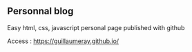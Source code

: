 Personnal blog 
----------

Easy html, css, javascript personal page published with github

Access : https://guillaumeray.github.io/